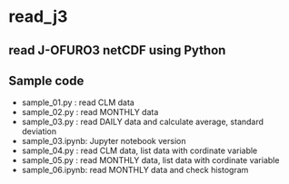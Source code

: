 # read_j3  
read J-OFURO3 netCDF using Python
-----------------------------------------------------------------------  
## Sample code
- sample_01.py   : read CLM data  
- sample_02.py   : read MONTHLY data  
- sample_03.py   : read DAILY data and calculate average, standard deviation  
- sample_03.ipynb: Jupyter notebook version
- sample_04.py   : read CLM data, list data with cordinate variable  
- sample_05.py   : read MONTHLY data, list data with cordinate variable  
- sample_06.ipynb: read MONTHLY data and check histogram  
